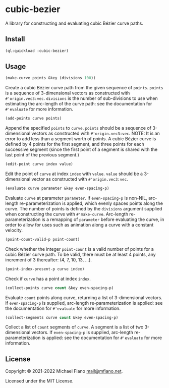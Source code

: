 # cubic-bezier

A library for constructing and evaluating cubic Bézier curve paths.

## Install

```lisp
(ql:quickload :cubic-bezier)
```

## Usage

```lisp
(make-curve points &key (divisions 100))
```
Create a cubic Bézier curve path from the given sequence of `points`. `points` is a sequence of
3-dimensional vectors as constructed with `#'origin.vec3:vec`. `divisions` is the number of
sub-divisions to use when estimating the arc-length of the curve path: see the documentation for
`#'evaluate` for more information.

```lisp
(add-points curve points)
```
Append the specified `points` to `curve`. `points` should be a sequence of 3-dimensional vectors
as constructed with `#'origin.vec3:vec`. NOTE: It is an error to add less than a segment worth of
points. A cubic Bézier curve is defined by 4 points for the first segment, and three points for each
successive segment (since the first point of a segment is shared with the last point of the previous
segment.)

```lisp
(edit-point curve index value)
```
Edit the point of `curve` at index `index` with `value`. `value` should be a 3-dimensional vector
as constructed with `#'origin.vec3:vec`.

```lisp
(evaluate curve parameter &key even-spacing-p)
```
Evaluate `curve` at parameter `parameter`. If `even-spacing-p` is non-NIL, arc-length
re-parameterization is applied, which evenly spaces points along the curve. The number of points is
defined by the `divisions` argument supplied when constructing the curve with `#'make-curve`.
Arc-length re-parameterization is a remapping of `parameter` before evaluating the curve, in order to
allow for uses such as animation along a curve with a constant velocity.

```lisp
(point-count-valid-p point-count)
```
Check whether the integer `point-count` is a valid number of points for a cubic Bézier curve
path. To be valid, there must be at least 4 points, any increment of 3 thereafter: (4, 7, 10, 13,
...).

```lisp
(point-index-present-p curve index)
```
Check if `curve` has a point at index `index`.

```lisp
(collect-points curve count &key even-spacing-p)
```
Evaluate `count` points along curve, returning a list of 3-dimensional vectors. If
`even-spacing-p` is supplied, arc-length re-parameterization is applied: see the documentation for
`#'evaluate` for more information.

```lisp
(collect-segments curve count &key even-spacing-p)
```
Collect a list of `count` segments of `curve`. A segment is a list of two 3-dimensional vectors.
If `even-spacing-p` is supplied, arc-length re-parameterization is applied: see the documentation
for `#'evaluate` for more information.

## License

Copyright © 2021-2022 Michael Fiano <mail@mfiano.net>.

Licensed under the MIT License.
